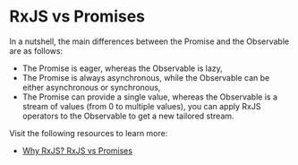 # RxJS vs Promises

In a nutshell, the main differences between the Promise and the Observable are as follows:

- The Promise is eager, whereas the Observable is lazy,
- The Promise is always asynchronous, while the Observable can be either asynchronous or synchronous,
- The Promise can provide a single value, whereas the Observable is a stream of values (from 0 to multiple values),
  you can apply RxJS operators to the Observable to get a new tailored stream.

Visit the following resources to learn more:

- [Why RxJS? RxJS vs Promises](https://javascript.plainenglish.io/why-rxjs-rxjs-vs-promises-b28962771d68)
